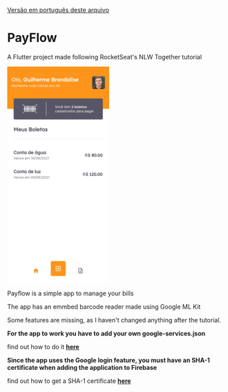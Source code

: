 [Versão em português deste arquivo](https://github.com/guibrandalisee/PayflowNLW/blob/master/READMEPT.md)

# PayFlow

A Flutter project made following RocketSeat's NLW Together tutorial

<img src="https://github.com/guibrandalisee/PayflowNLW/blob/master/ReadMeImages/PayFlow.jpg?raw=true" height="500">

Payflow is a simple app to manage your bills

The app has an emmbed barcode reader made using Google ML Kit

Some features are missing, as I haven't changed anything after the tutorial.

**For the app to work you have to add your own google-services.json**

find out how to do it **[here](https://firebase.google.com/docs/flutter/setup)**

**Since the app uses the Google login feature, you must have an SHA-1 certificate when adding the application to Firebase**

find out how to get a SHA-1 certificate **[here](https://developers.google.com/android/guides/client-auth)**
